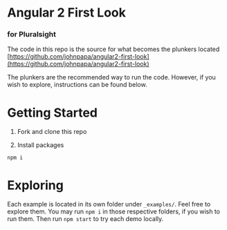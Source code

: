 # Angular 2 First Look

### for Pluralsight

The code in this repo is the source for what becomes the plunkers located [https://github.com/johnpapa/angular2-first-look](https://github.com/johnpapa/angular2-first-look)

The plunkers are the recommended way to run the code. However, if you wish to explore, instructions can be found below.

# Getting Started

1. Fork and clone this repo

1. Install packages

  `npm i`

# Exploring 

Each example is located in its own folder under `_examples/`. Feel free to explore them. You may run `npm i` in those respective folders, if you wish to run them. Then run `npm start` to try each demo locally.


